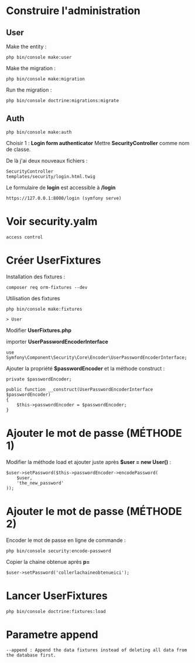 # Construire l'administration

## User

Make the entity :

    php bin/console make:user

Make the migration :

    php bin/console make:migration

Run the migration :

    php bin/console doctrine:migrations:migrate

## Auth

    php bin/console make:auth

Choisir 1 : **Login form authenticator**
Mettre **SecurityController** comme nom de classe.

De là j'ai deux nouveaux fichiers :

    SecurityController
    templates/security/login.html.twig

Le formulaire de **login** est accessible à **/login**

    https://127.0.0.1:8000/login (symfony serve)

# Voir security.yalm

    access control

# Créer UserFixtures

Installation des fixtures :

    composer req orm-fixtures --dev

Utilisation des fixtures

    php bin/console make:fixtures

    > User

Modifier **UserFixtures.php**

importer **UserPasswordEncoderInterface**

    use Symfony\Component\Security\Core\Encoder\UserPasswordEncoderInterface;

Ajouter la propriété **\$passwordEncoder** et la méthode construct :

    private $passwordEncoder;

    public function __construct(UserPasswordEncoderInterface $passwordEncoder)
    {
        $this->passwordEncoder = $passwordEncoder;
    }

# Ajouter le mot de passe (MÉTHODE 1)

Modifier la méthode load et ajouter juste après **\$user = new User()** :

    $user->setPassword($this->passwordEncoder->encodePassword(
        $user,
        'the_new_password'
    ));

# Ajouter le mot de passe (MÉTHODE 2)

Encoder le mot de passe en ligne de commande :

    php bin/console security:encode-password

Copier la chaine obtenue après **p=**

    $user->setPassword('collerlachaineobtenueici');

# Lancer UserFixtures

    php bin/console doctrine:fixtures:load

# Parametre append

    --append : Append the data fixtures instead of deleting all data from the database first.
